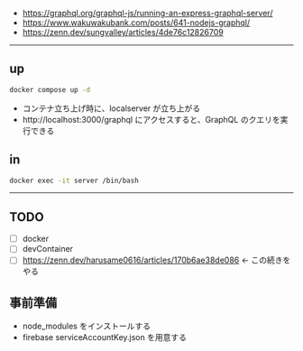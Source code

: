 - https://graphql.org/graphql-js/running-an-express-graphql-server/
- https://www.wakuwakubank.com/posts/641-nodejs-graphql/
- https://zenn.dev/sungvalley/articles/4de76c12826709

---

## up

```bash
docker compose up -d
```

- コンテナ立ち上げ時に、localserver が立ち上がる
- http://localhost:3000/graphql にアクセスすると、GraphQL のクエリを実行できる

## in

```bash
docker exec -it server /bin/bash
```

---

## TODO

- [ ] docker
- [ ] devContainer
- [ ] https://zenn.dev/harusame0616/articles/170b6ae38de086 <- この続きをやる

## 事前準備

- node_modules をインストールする
- firebase serviceAccountKey.json を用意する
